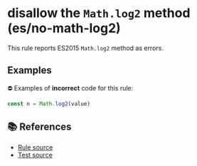 # disallow the `Math.log2` method (es/no-math-log2)

This rule reports ES2015 `Math.log2` method as errors.

## Examples

⛔ Examples of **incorrect** code for this rule:

```js
const n = Math.log2(value)
```

## 📚 References

- [Rule source](https://github.com/mysticatea/eslint-plugin-es/blob/v1.2.0/lib/rules/no-math-log2.js)
- [Test source](https://github.com/mysticatea/eslint-plugin-es/blob/v1.2.0/tests/lib/rules/no-math-log2.js)
